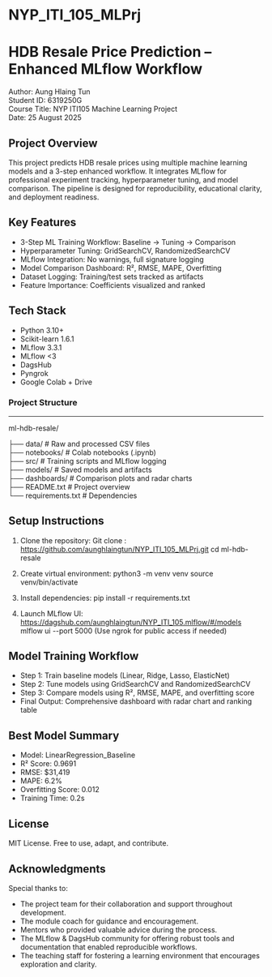# NYP_ITI_105_MLPrj
HDB Resale Price Prediction – Enhanced MLflow Workflow
=======================================================

Author: Aung Hlaing Tun\
Student ID: 6319250G\
Course Title: NYP ITI105 Machine Learning Project\
Date: 25 August 2025

Project Overview
----------------
This project predicts HDB resale prices using multiple machine learning models and a 3-step enhanced workflow. 
It integrates MLflow for professional experiment tracking, hyperparameter tuning, and model comparison. 
The pipeline is designed for reproducibility, educational clarity, and deployment readiness.

Key Features
------------
- 3-Step ML Training Workflow: Baseline → Tuning → Comparison
- Hyperparameter Tuning: GridSearchCV, RandomizedSearchCV
- MLflow Integration: No warnings, full signature logging
- Model Comparison Dashboard: R², RMSE, MAPE, Overfitting
- Dataset Logging: Training/test sets tracked as artifacts
- Feature Importance: Coefficients visualized and ranked

Tech Stack
----------
- Python 3.10+
- Scikit-learn 1.6.1
- MLflow 3.3.1
- MLflow <3
- DagsHub
- Pyngrok
- Google Colab + Drive
  

  

### Project Structure
-----------------
 ml-hdb-resale/
 
├── data/                  # Raw and processed CSV files\
├── notebooks/             # Colab notebooks (.ipynb)\
├── src/                   # Training scripts and MLflow logging\
├── models/                # Saved models and artifacts\
├── dashboards/            # Comparison plots and radar charts\
├── README.txt             # Project overview\
└── requirements.txt       # Dependencies

Setup Instructions
------------------
1. Clone the repository:
   Git clone : https://github.com/aunghlaingtun/NYP_ITI_105_MLPrj.git
   cd ml-hdb-resale

2. Create virtual environment:
   python3 -m venv venv
   source venv/bin/activate

3. Install dependencies:
   pip install -r requirements.txt

4. Launch MLflow UI:
   https://dagshub.com/aunghlaingtun/NYP_ITI_105.mlflow/#/models
   mlflow ui --port 5000
   (Use ngrok for public access if needed)

Model Training Workflow
-----------------------
- Step 1: Train baseline models (Linear, Ridge, Lasso, ElasticNet)
- Step 2: Tune models using GridSearchCV and RandomizedSearchCV
- Step 3: Compare models using R², RMSE, MAPE, and overfitting score
- Final Output: Comprehensive dashboard with radar chart and ranking table

Best Model Summary
------------------
- Model: LinearRegression_Baseline
- R² Score: 0.9691
- RMSE: $31,419
- MAPE: 6.2%
- Overfitting Score: 0.012
- Training Time: 0.2s

License
-------
MIT License. Free to use, adapt, and contribute.

Acknowledgments
----------------
Special thanks to:

- The project team for their collaboration and support throughout development.  
- The module coach for guidance and encouragement.  
- Mentors who provided valuable advice during the process.  
- The MLflow & DagsHub community for offering robust tools and documentation that enabled reproducible workflows.  
- The teaching staff for fostering a learning environment that encourages exploration and clarity.


